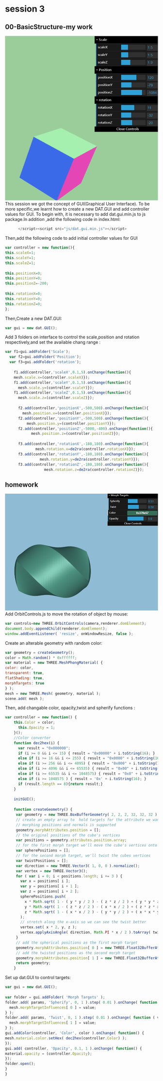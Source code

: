 # session 3
## 00-BasicStructure-my work
![300](https://github.com/whatchamacallit233/CreativeCoding--Xiaowei-JI/blob/master/Digital%20Nature-Final%20Assignment/texture/300.png)
This session we got the concept of GUI(Graphical User Interface).
To be more specific,we learnt how to create a new DAT.GUI and add controller values for GUI.
To begin with, it is necessary to add dat.gui.min.js to js package.In addition ,add the following code in index.html:
```javascript
      </script><script src="js/dat.gui.min.js"></script>
```
Then,add the following code to add initial controller values for GUI
  ```javascript
var controller = new function(){
  this.scaleX=1;
  this.scaleY=1;
  this.scaleZ=1;

  this.positionX=0;
  this.positionY=0;
  this.positionZ=-200;

  this.rotationX=0;
  this.rotationY=0;
  this.rotationZ=0;
};
```
Then,Create a new DAT.GUI:
```javascript
var gui = new dat.GUI();
```
Add  3 folders on interface to control the scale,position and rotation respectively,and set the available chang range :
```javascript
var f1=gui.addFolder('Scale');
  var f2=gui.addFolder('Position');
  var f3=gui.addFolder('rotation');

    f1.add(controller,'scaleX',0.1,5).onChange(function(){
    mesh.scale.x=(controller.scaleX)});
    f1.add(controller,'scaleY',0.1,5).onChange(function(){
      mesh.scale.y=(controller.scaleY)});
    f1.add(controller,'scaleZ',0.1,5).onChange(function(){
      mesh.scale.z=(controller.scaleZ)});

      f2.add(controller,'positionX',-500,500).onChange(function(){
        mesh.position.x=(controller.positionX)});
      f2.add(controller,'positionY',-500,500).onChange(function(){
          mesh.position.y=(controller.positionY)});
      f2.add(controller,'positionZ',-5000,-400).onChange(function(){
            mesh.position.z=(controller.positionZ)});

      f3.add(controller,'rotationX',-180,180).onChange(function(){
              mesh.rotation.x=de2ra(controller.rotationX)});
      f3.add(controller,'rotationY',-180,180).onChange(function(){
                mesh.rotation.y=de2ra(controller.rotationY)});
      f3.add(controller,'rotationZ',-180,180).onChange(function(){
                  mesh.rotation.z=de2ra(controller.rotationZ)});
```

## homework
![3h](https://github.com/whatchamacallit233/CreativeCoding--Xiaowei-JI/blob/master/Digital%20Nature-Final%20Assignment/texture/3h.png)
Add OrbitControls.js to move the rotation of object by mouse:
```javascript
var controls=new THREE.OrbitControls(camera,renderer.domElement);
document.body.appendChild(renderer.domElement);
window.addEventListener( 'resize', onWindowResize, false );
```
Create an alterable geometry with random color:
```javascript
var geometry = createGeometry();
color = Math.random() * 0xffffff;
var material = new THREE.MeshPhongMaterial( {
color: color,
transparent: true,
flatShading: true,
morphTargets: true
} );
mesh = new THREE.Mesh( geometry, material );
scene.add( mesh );
```
Then, add changable color, opacity,twist and spherify functions :
```javascript
var controller = new function() {
    this.Color = color;
      this.Opacity = 1;
    }();
    //Color converter
    function dec2hex(i) {
      var result = "0x000000";
      if (i >= 0 && i <= 15) { result = "0x00000" + i.toString(16); }
      else if (i >= 16 && i <= 255) { result = "0x0000" + i.toString(16); }
      else if (i >= 256 && i <= 4095) { result = "0x000" + i.toString(16); }
      else if (i >= 4096 && i <= 65535) { result = "0x00" + i.toString(16); }
      else if (i >= 65535 && i <= 1048575) { result = "0x0" + i.toString(16); }
      else if (i >= 1048575 ) { result = '0x' + i.toString(16); }
      if (result.length == 8){return result;}
    }

    initGUI();

    function createGeometry() {
     var geometry = new THREE.BoxBufferGeometry( 2, 2, 2, 32, 32, 32 );
     // create an empty array to  hold targets for the attribute we want to morph
     // morphing positions and normals is supported
     geometry.morphAttributes.position = [];
     // the original positions of the cube's vertices
     var positions = geometry.attributes.position.array;
     // for the first morph target we'll move the cube's vertices onto the surface of a sphere
     var spherePositions = [];
     // for the second morph target, we'll twist the cubes vertices
     var twistPositions = [];
     var direction = new THREE.Vector3( 1, 0, 0 ).normalize();
     var vertex = new THREE.Vector3();
     for ( var i = 0; i < positions.length; i += 3 ) {
       var x = positions[ i ];
       var y = positions[ i + 1 ];
       var z = positions[ i + 2 ];
       spherePositions.push(
         x * Math.sqrt( 1 - ( y * y / 2 ) - ( z * z / 2 ) + ( y * y * z * z / 3 ) ),
         y * Math.sqrt( 1 - ( z * z / 2 ) - ( x * x / 2 ) + ( z * z * x * x / 3 ) ),
         z * Math.sqrt( 1 - ( x * x / 2 ) - ( y * y / 2 ) + ( x * x * y * y / 3 ) )
       );
       // stretch along the x-axis so we can see the twist better
       vertex.set( x * 2, y, z );
       vertex.applyAxisAngle( direction, Math.PI * x / 2 ).toArray( twistPositions, twistPositions.length );
     }
     // add the spherical positions as the first morph target
     geometry.morphAttributes.position[ 0 ] = new THREE.Float32BufferAttribute( spherePositions, 3 );
     // add the twisted positions as the second morph target
     geometry.morphAttributes.position[ 1 ] = new THREE.Float32BufferAttribute( twistPositions, 3 );
     return geometry;
    }
  ```
  Set up dat.GUI to control targets:
  ```javascript
  var gui = new dat.GUI();

  var folder = gui.addFolder( 'Morph Targets' );
  folder.add( params, 'Spherify', 0, 1 ).step( 0.01 ).onChange( function ( value ) {
    mesh.morphTargetInfluences[ 0 ] = value;
  } );
  folder.add( params, 'Twist', 0, 1 ).step( 0.01 ).onChange( function ( value ) {
    mesh.morphTargetInfluences[ 1 ] = value;
  } );
  gui.addColor(controller, 'Color', color ).onChange( function() {
  mesh.material.color.setHex( dec2hex(controller.Color) );
  });
  gui.add( controller, 'Opacity', 0.1, 1 ).onChange( function() {
  material.opacity = (controller.Opacity);
  });
  folder.open();
  }
  }
```
